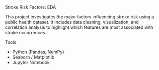 Stroke Risk Factors: EDA

This project investigates the major factors influencing stroke risk using a public health dataset. It includes data cleaning, visualization, and correlation analysis to highlight which features are most associated with stroke occurrences.

Tools
- Python (Pandas, NumPy)
- Seaborn / Matplotlib
- Jupyter Notebook
